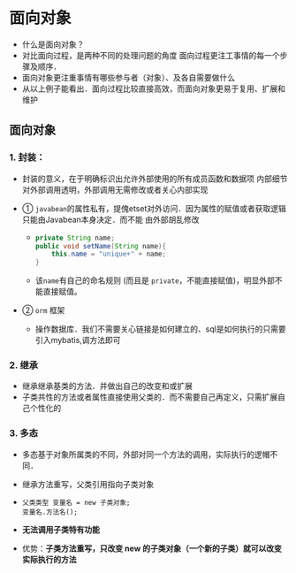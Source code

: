 # 面向对象 

* 什么是面向对象？ 
* 对比面向过程，是两种不同的处理问题的角度 面向过程更注工事情的每一个步骤及顺序．
* 面向对象更注重事情有哪些参与者（对象）、及各自需要做什么 
* 从以上例子能看出．面向过程比较直接高效，而面向对象更易于复用、扩展和维护 

## 面向对象 

### 1. 封装：

- 封装的意义，在于明确标识出允许外部使用的所有成员函数和数据项 内部细节对外部调用透明，外部调用无需修改或者关心内部实现 

- ① `javabean`的属性私有，提傀etset对外访问．因为属性的赋值或者获取逻辑只能由Javabean本身决定．而不能 由外部胡乱修改 

  - ```java
    private String name;
    public void setName(String name){
        this.name = "unique+" + name;
    }
    ```

  - 该`name`有自己的命名规则 (而且是 `private`，不能直接赋值)，明显外部不能直接赋值。

- ② `orm` 框架

  - 操作数据库．我们不需要关心链接是如何建立的、sql是如何执行的只需要引入mybatis,调方法即可 

### 2. 继承

- 继承继承基类的方法．并做出自己的改变和或扩展
- 子类共性的方法或者属性直接使用父类的．而不需要自己再定义，只需扩展自己个性化的 

### 3. 多态

- 多态基于对象所属类的不同，外部对同一个方法的调用，实际执行的逻帽不同． 

- 继承方法重写，父类引用指向子类对象 

- ```
  父类类型 变量名 = new 子类对象;
  变量名.方法名();
  ```

- **无法调用子类特有功能**

- 优势：**子类方法重写，只改变 new 的子类对象（一个新的子类）就可以改变 实际执行的方法**

